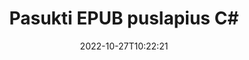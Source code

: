 ---
############################# Static ############################
layout: "auto-gen-merger"
date: 2022-10-27T10:22:21
draft: false
otherformats: pdf xps tex

############################# Head ############################
head_title: "Pasukti EPUB puslapius C# – pasukti 90, 180, 270 kampu"
head_description: "Pasukite konkrečius arba visus EPUB failo dokumento puslapius 90, 180, 270 kampu, naudodami dokumentų sujungimo API."

############################# Header ############################
title: "Pasukti EPUB puslapius C#"
description: "Pasukite EPUB puslapius su keliomis .NET kodo eilutėmis."
bg_image: "https://cms.admin.containerize.com/templates/aspose/App_Themes/V3/images/bg/header1.png"
bg_overlay: false
button:
    enable: true
    icon: "fas fa-arrow-down"
    label: "Atsisiųskite nemokamą bandomąją versiją"
    link: "https://downloads.groupdocs.com/merger/net"

############################# SubMenu ############################
submenu:
    enable: true

    left:
        img_alt: "GroupDocs.Merger for .NET"
        image: "https://cms.admin.containerize.com/templates/groupdocs/images/product-logos/90x90-noborder/groupdocs-merger-net.png"
        product: "GroupDocs.Merger"
        platform: ".NET"

    middle:
        button:

            # button loop
            - link: "https://apireference.groupdocs.com/merger/net"
              text: "API nuoroda"

            # button loop
            - link: "https://github.com/groupdocs-merger"
              text: "Kodo pavyzdžiai"

            # button loop
            - link: "https://products.groupdocs.app/merger/family"
              text: "Tiesioginės demonstracinės versijos"

            # button loop
            - link: "https://purchase.groupdocs.com/pricing/merger/net"
              text: "Kainodara"

    right:
        link_download: "https://downloads.groupdocs.com/merger"
        link_learn: "https://docs.groupdocs.com/merger/net"
        link_buy: "https://purchase.groupdocs.com"

############################# About ############################
about:
    enable: true
    title: "Apie GroupDocs.Merger for .NET API"
    content: |
        [GroupDocs.Merger for .NET](/lt/merger/net/) siūlo paprastą sprendimą saugiai sujungti ir padalyti iš įvairių dokumentų formatų, įskaitant PDF, Microsoft Office (Word, Excel, PowerPoint). , OneNote), OpenDocument, HTML, vaizdus ir daugelį kitų .NET programose. Pridėję vos kelias kodo eilutes, atlikite kelias dokumento operacijas, pvz., perkelkite, pašalinkite, pasukite, sukeiskite, išskleiskite arba pakeiskite dokumento puslapių orientaciją. Dokumentų sujungimo API taip pat palaiko dokumentų puslapių peržiūrą kaip vaizdą, kad būtų galima analizuoti dokumento struktūrą, formatavimą ir puslapio turinį.
        
        GroupDocs.Merger API yra tinkamas pasirinkimas įmonių sprendimams, kuriems reikia failų puslapių pasukimo funkcijų. Šios API yra gerai palaikomos visose pagrindinėse operacinėse sistemose ir platformose, įskaitant .NET Framework, .NET Standard, .NET Core, Mono.

############################# Steps ############################
steps:
    enable: true
    title_left: "Pasukti EPUB failo puslapius .NET"
    content_left: |
        [GroupDocs.Merger for .NET](/lt/merger/net/) leidžia C# kūrėjams lengvai pasukti kai kuriuos konkrečius arba visus puslapius EPUB faile esant 90 , 180 arba 270 sukimosi kampu, atlikdami kelis paprastus veiksmus.
        
        * Inicijuokite **RotateOptions** su norimu pasukimo kampu ir puslapių numeriais.
        * Sukurkite naują **Merger** egzempliorių ir nurodykite šaltinio dokumento kelią kaip konstruktoriaus parametrą.
        * Paskambinkite **RotatePages** ir perduokite objektą **RotateOptions**.
        * Paskambinkite **Save** ir nurodykite failo kelią, kad išsaugotumėte gautą dokumentą.

    title_right: "Sistemos reikalavimai"
    content_right: |
        GroupDocs.Merger for .NET API palaikomos visose pagrindinėse platformose ir operacinėse sistemose. Prieš vykdydami toliau pateiktą kodą, įsitikinkite, kad jūsų sistemoje yra įdiegtos šios būtinos sąlygos.

        * Operacinės sistemos: Microsoft Windows, Linux, MacOS
        * Kūrimo aplinkos: Visual Studio, Xamarin, MonoDevelop
        * Karkasai: .NET Framework, .NET Standard, .NET Core, Mono
        * Atsisiųskite naujausią GroupDocs.Merger for .NET versiją iš [NuGet](https://www.nuget.org/packages/groupdocs.merger)
         
    code: |
     {{% merger/additional-styles %}}
     {{< merger/code-merger title="Kaip pasukti EPUB failo puslapius naudojant C# pavyzdinį kodą">}}

        ```csharp    
        // Sukite EPUB failo puslapius naudodami GroupDocs.Merger API
        // Inicijuokite RotateOptions klasę, kad nurodytumėte sukimo kampą ir puslapių numerius, kuriuos norite pasukti
        RotateOptions rotateOptions = new RotateOptions(RotateMode.Rotate180, new int[] { 2, 3 });

        // Momentinis susijungimas su įvesties EPUB dokumentu
        using (Merger merger = new Merger("input.epub"))
          {
            // Iškvieskite RotatePages metodą ir perduokite jam objektą RotateOptions
            merger.RotatePages(rotateOptions);
    
            // Iškvieskite išsaugojimo metodą ir nurodykite norimą failo kelią, kad išsaugotumėte išvesties dokumentą
            merger.Save("output.epub");
          }
        ```
     {{< /merger/code-merger >}}

############################# Demos ############################
demos:
    enable: true
    title: "Tiesioginės demonstracinės versijos – pasukite EPUB failo puslapius prisijungę"
    content: |
       Dabar pasukite EPUB failo puslapius apsilankę [GroupDocs.Merger Live Demos](https://products.groupdocs.app/splitter/rotate-pages/epub) svetainėje.
       Tiesioginė demonstracinė versija turi šiuos privalumus.
        
############################# About Formats ############################
about_formats:
    enable: true

############################# More Formats ############################
more_formats:
    enable: true
    title: "Pasukti kitų dokumentų formatų puslapius"
    content: |
        .NET dokumentuoja failų formatų ir vaizdų sujungimo ir padalijimo API. Pasukite kai kuriuos populiarius failų formatus, kaip nurodyta toliau.

############################# Back to top ###############################
back_to_top:
    enable: true
---